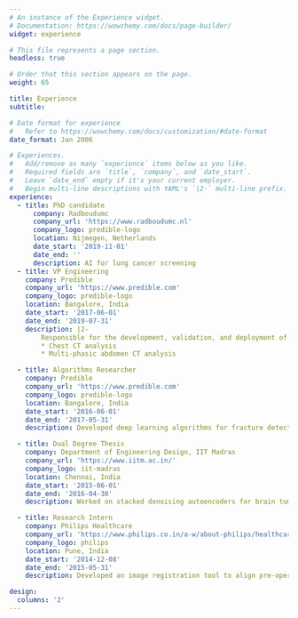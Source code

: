 ```yaml
---
# An instance of the Experience widget.
# Documentation: https://wowchemy.com/docs/page-builder/
widget: experience

# This file represents a page section.
headless: true

# Order that this section appears on the page.
weight: 65

title: Experience
subtitle:

# Date format for experience
#   Refer to https://wowchemy.com/docs/customization/#date-format
date_format: Jan 2006

# Experiences.
#   Add/remove as many `experience` items below as you like.
#   Required fields are `title`, `company`, and `date_start`.
#   Leave `date_end` empty if it's your current employer.
#   Begin multi-line descriptions with YAML's `|2-` multi-line prefix.
experience:
  - title: PhD candidate
      company: Radboudumc
      company_url: 'https://www.radboudumc.nl'
      company_logo: predible-logo
      location: Nijmegen, Netherlands
      date_start: '2019-11-01'
      date_end: ''
      description: AI for lung cancer screening
  - title: VP Engineering
    company: Predible
    company_url: 'https://www.predible.com'
    company_logo: predible-logo
    location: Bangalore, India
    date_start: '2017-06-01'
    date_end: '2019-07-31'
    description: |2-
        Responsible for the development, validation, and deployment of deep learning algorithms for 
        * Chest CT analysis
        * Multi-phasic abdomen CT analysis

  - title: Algorithms Researcher
    company: Predible
    company_url: 'https://www.predible.com'
    company_logo: predible-logo
    location: Bangalore, India
    date_start: '2016-06-01'
    date_end: '2017-05-31'
    description: Developed deep learning algorithms for fracture detection in wrist x-rays, radiology reports, and liver segmentation from abdomen CT images

  - title: Dual Degree Thesis
    company: Department of Engineering Design, IIT Madras
    company_url: 'https://www.iitm.ac.in/'
    company_logo: iit-madras
    location: Chennai, India
    date_start: '2015-06-01'
    date_end: '2016-04-30'
    description: Worked on stacked denoising autoencoders for brain tumor segmentation from MRI

  - title: Research Intern
    company: Philips Healthcare
    company_url: 'https://www.philips.co.in/a-w/about-philips/healthcare-innovation-campus.html'
    company_logo: philips
    location: Pune, India
    date_start: '2014-12-08'
    date_end: '2015-05-31'
    description: Developed an image registration tool to align pre-operative and post-operative fluoroscopic images of the spine from mobile C-Arm systems

design:
  columns: '2'
---
```

